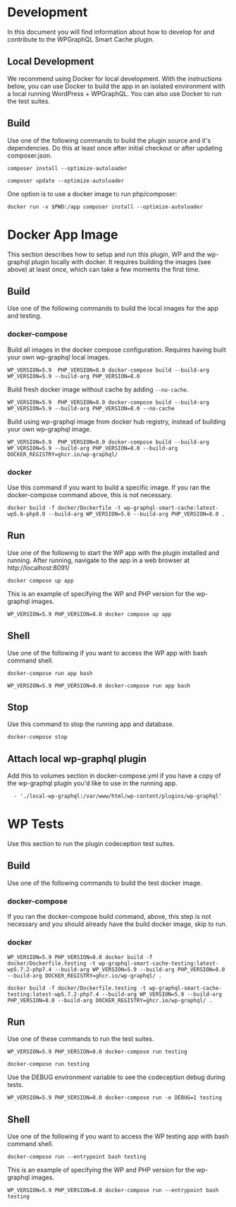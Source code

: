 # Development

In this document you will find information about how to develop for and contribute to the WPGraphQL Smart Cache plugin.

## Local Development

We recommend using Docker for local development. With the instructions below, you can use Docker to build the app in an isolated environment with a local running WordPress + WPGraphQL. You can also use Docker to run the test suites.

## Build

Use one of the following commands to build the plugin source and it's dependencies. Do this at least once after initial checkout or after updating composer.json.

    composer install --optimize-autoloader

    composer update --optimize-autoloader

One option is to use a docker image to run php/composer:

    docker run -v $PWD:/app composer install --optimize-autoloader

# Docker App Image

This section describes how to setup and run this plugin, WP and the wp-graphql plugin locally with docker. It requires building the images (see above) at least once, which can take a few moments the first time.

## Build

Use one of the following commands to build the local images for the app and testing.

### docker-compose

Build all images in the docker compose configuration. Requires having built your own wp-graphql local images.

    WP_VERSION=5.9  PHP_VERSION=8.0 docker-compose build --build-arg WP_VERSION=5.9 --build-arg PHP_VERSION=8.0

Build fresh docker image without cache by adding `--no-cache`.

    WP_VERSION=5.9  PHP_VERSION=8.0 docker-compose build --build-arg WP_VERSION=5.9 --build-arg PHP_VERSION=8.0 --no-cache

Build using wp-graphql image from docker hub registry, instead of building your own wp-graphql image.

    WP_VERSION=5.9  PHP_VERSION=8.0 docker-compose build --build-arg WP_VERSION=5.9 --build-arg PHP_VERSION=8.0 --build-arg DOCKER_REGISTRY=ghcr.io/wp-graphql/

### docker

Use this command if you want to build a specific image. If you ran the docker-compose command above, this is not necessary.

    docker build -f docker/Dockerfile -t wp-graphql-smart-cache:latest-wp5.6-php8.0 --build-arg WP_VERSION=5.6 --build-arg PHP_VERSION=8.0 .

## Run

Use one of the following to start the WP app with the plugin installed and running. After running, navigate to the app in a web browser at http://localhost:8091/

    docker compose up app

This is an example of specifying the WP and PHP version for the wp-graphql images.

    WP_VERSION=5.9 PHP_VERSION=8.0 docker compose up app

## Shell

Use one of the following if you want to access the WP app with bash command shell.

    docker-compose run app bash

    WP_VERSION=5.9 PHP_VERSION=8.0 docker-compose run app bash

## Stop

Use this command to stop the running app and database.

    docker-compose stop

## Attach local wp-graphql plugin

Add this to volumes section in docker-compose.yml if you have a copy of the wp-graphql plugin you'd like to use in the running app.

      - './local-wp-graphql:/var/www/html/wp-content/plugins/wp-graphql'

# WP Tests

Use this section to run the plugin codeception test suites.

## Build

Use one of the following commands to build the test docker image.

### docker-compose

If you ran the docker-compose build command, above, this step is not necessary and you should already have the build docker image, skip to run.

### docker

    WP_VERSION=5.9 PHP_VERSION=8.0 docker build -f docker/Dockerfile.testing -t wp-graphql-smart-cache-testing:latest-wp5.7.2-php7.4 --build-arg WP_VERSION=5.9 --build-arg PHP_VERSION=8.0 --build-arg DOCKER_REGISTRY=ghcr.io/wp-graphql/ .

    docker build -f docker/Dockerfile.testing -t wp-graphql-smart-cache-testing:latest-wp5.7.2-php7.4 --build-arg WP_VERSION=5.9 --build-arg PHP_VERSION=8.0 --build-arg DOCKER_REGISTRY=ghcr.io/wp-graphql/ .

## Run

Use one of these commands to run the test suites.

    WP_VERSION=5.9 PHP_VERSION=8.0 docker-compose run testing

    docker-compose run testing

Use the DEBUG environment variable to see the codeception debug during tests.

    WP_VERSION=5.9 PHP_VERSION=8.0 docker-compose run -e DEBUG=1 testing

## Shell

Use one of the following if you want to access the WP testing app with bash command shell.

    docker-compose run --entrypoint bash testing

This is an example of specifying the WP and PHP version for the wp-graphql images.

    WP_VERSION=5.9 PHP_VERSION=8.0 docker-compose run --entrypoint bash testing
